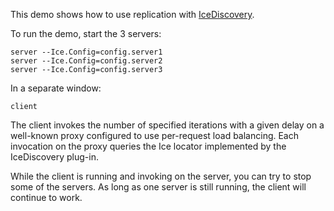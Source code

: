 This demo shows how to use replication with [IceDiscovery][1].

To run the demo, start the 3 servers:

```
server --Ice.Config=config.server1
server --Ice.Config=config.server2
server --Ice.Config=config.server3
```

In a separate window:

```
client
```

The client invokes the number of specified iterations with a given
delay on a well-known proxy configured to use per-request load
balancing. Each invocation on the proxy queries the Ice locator
implemented by the IceDiscovery plug-in.

While the client is running and invoking on the server, you can try to
stop some of the servers. As long as one server is still running, the
client will continue to work.

[1]: https://doc.zeroc.com/ice/4.0/ice-plugins/icediscovery
